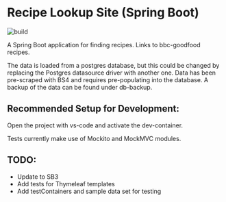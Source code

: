 # Recipe Lookup Site (Spring Boot)
![build](https://github.com/mushipeas/sb-recipes/actions/workflows/maven.yml/badge.svg)

A Spring Boot application for finding recipes. Links to bbc-goodfood recipes.

The data is loaded from a postgres database, but this could be changed by replacing the Postgres datasource driver with another one.
Data has been pre-scraped with BS4 and requires pre-populating into the database. A backup of the data can be found under db-backup.

## Recommended Setup for Development:

Open the project with vs-code and activate the dev-container.

Tests currently make use of Mockito and MockMVC modules.

## TODO:

- Update to SB3
- Add tests for Thymeleaf templates
- Add testContainers and sample data set for testing
